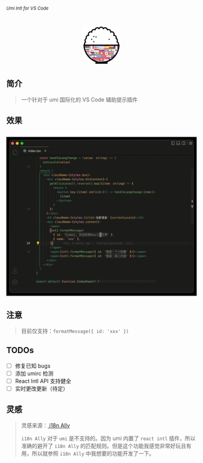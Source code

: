 <sub><em>Umi Intl for VS Code</em></sub>
<h1 align="center">
  <img src="./assets/logo.png" height="100">
</h1>


## 简介

> 一个针对于 umi 国际化的 VS Code 辅助提示插件


## 效果

<h2 align="center">
  <img src="./assets/example.gif">
</h2>

## 注意

> 目前仅支持：`formatMessage({ id: 'xxx' })`

## TODOs

- [ ] 修复已知 bugs
- [ ] 添加 umirc 检测
- [ ] React Intl API 支持健全
- [ ] 实时更改更新（待定）

## 灵感

> 灵感来源：[ i18n Ally](https://marketplace.visualstudio.com/items?itemName=Lokalise.i18n-ally)
>
> `i18n Ally` 对于 `umi` 是不支持的。因为 umi 内置了 `react intl` 插件，所以准确的避开了 `i18n Ally` 的匹配规则。但是这个功能我感觉非常好玩且有用，所以就参照 `i18n Ally` 中我想要的功能开发了一下。

